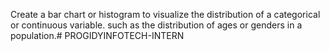 Create a bar chart or histogram to visualize the distribution of a categorical or continuous variable. such as the distribution of ages or genders in a population.# PROGIDYINFOTECH-INTERN
